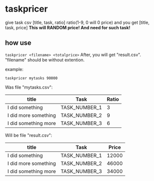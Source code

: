 # taskpricer
give task csv [title, task, ratio] ratio(1-9, 0 will 0 price) and you get [title, task, price]
**This will RANDOM price! And need for such task!**

## how use

`taskpricer <filename> <totalprice>`
After, you will get "result.csv". "filename" should be without extention.

example:

`taskpricer mytasks 90000`

Was file "mytasks.csv":

| title                | Task          | Ratio |
| -------------------- | ------------- | ----- |
| I did something      | TASK_NUMBER_1 | 3     |
| I did more something | TASK_NUMBER_2 | 9     |
| I did something more | TASK_NUMBER_3 | 6     |

Will be file "result.csv":

| title                | Task          | Price |
| -------------------- | ------------- | ----- |
| I did something      | TASK_NUMBER_1 | 12000 |
| I did more something | TASK_NUMBER_2 | 46000 |
| I did something more | TASK_NUMBER_3 | 34000 |
